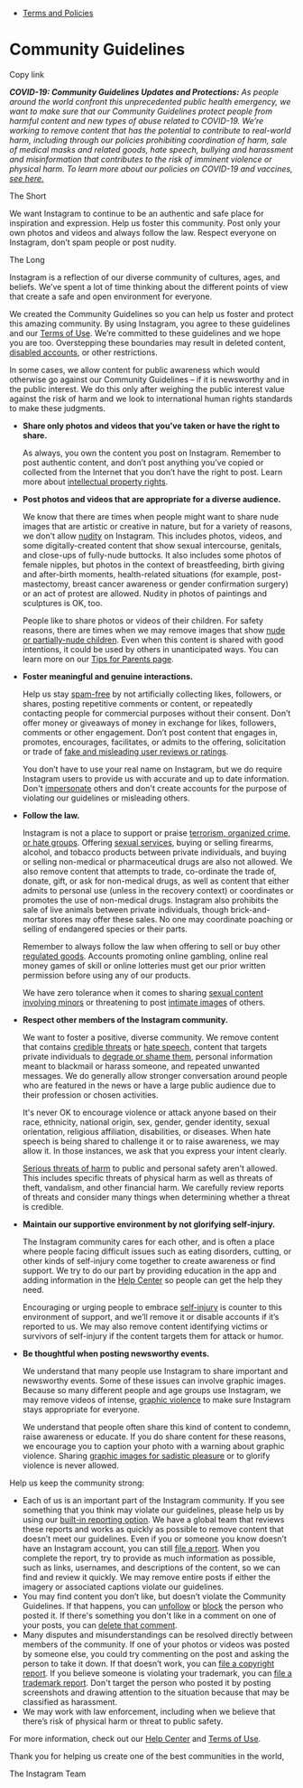 *   [Terms and Policies](https://help.instagram.com/1417489251945243/?helpref=breadcrumb)

Community Guidelines
====================

Copy link

_**COVID-19: Community Guidelines Updates and Protections:** As people around the world confront this unprecedented public health emergency, we want to make sure that our Community Guidelines protect people from harmful content and new types of abuse related to COVID-19. We’re working to remove content that has the potential to contribute to real-world harm, including through our policies prohibiting coordination of harm, sale of medical masks and related goods, hate speech, bullying and harassment and misinformation that contributes to the risk of imminent violence or physical harm. To learn more about our policies on COVID-19 and vaccines, [see here.](https://help.instagram.com/697825587576762?helpref=faq_content)_

The Short

We want Instagram to continue to be an authentic and safe place for inspiration and expression. Help us foster this community. Post only your own photos and videos and always follow the law. Respect everyone on Instagram, don’t spam people or post nudity.

The Long

Instagram is a reflection of our diverse community of cultures, ages, and beliefs. We’ve spent a lot of time thinking about the different points of view that create a safe and open environment for everyone.

We created the Community Guidelines so you can help us foster and protect this amazing community. By using Instagram, you agree to these guidelines and our [Terms of Use](https://www.instagram.com/legal/terms). We’re committed to these guidelines and we hope you are too. Overstepping these boundaries may result in deleted content, [disabled accounts](https://help.instagram.com/366993040048856?helpref=faq_content), or other restrictions.

In some cases, we allow content for public awareness which would otherwise go against our Community Guidelines – if it is newsworthy and in the public interest. We do this only after weighing the public interest value against the risk of harm and we look to international human rights standards to make these judgments.

*   **Share only photos and videos that you’ve taken or have the right to share.**
    
    As always, you own the content you post on Instagram. Remember to post authentic content, and don’t post anything you’ve copied or collected from the Internet that you don’t have the right to post. Learn more about [intellectual property rights](https://help.instagram.com/126382350847838?helpref=faq_content).
    
*   **Post photos and videos that are appropriate for a diverse audience.**
    
    We know that there are times when people might want to share nude images that are artistic or creative in nature, but for a variety of reasons, we don’t allow [nudity](https://l.instagram.com/?u=https%3A%2F%2Fwww.facebook.com%2Fcommunitystandards%2Fadult_nudity_sexual_activity&e=AT0scsj9DYntVpp88DjIgbtU92BAVyeKqjTFr8P9LEkVTJstkyKMRW1NZddn7kiUvXRBF6mJTxJ7vB4w0gUOTvSWuS8PWeD-qiShSDpxzgtaOYyUZq5SpCptVMzY4lICJi8KWh3poJDIPYvEsr4sU-AEPl0v0n3GvfSPEw) on Instagram. This includes photos, videos, and some digitally-created content that show sexual intercourse, genitals, and close-ups of fully-nude buttocks. It also includes some photos of female nipples, but photos in the context of breastfeeding, birth giving and after-birth moments, health-related situations (for example, post-mastectomy, breast cancer awareness or gender confirmation surgery) or an act of protest are allowed. Nudity in photos of paintings and sculptures is OK, too.
    
    People like to share photos or videos of their children. For safety reasons, there are times when we may remove images that show [nude or partially-nude children](https://l.instagram.com/?u=https%3A%2F%2Fwww.facebook.com%2Fcommunitystandards%2Fchild_nudity_sexual_exploitation&e=AT0scsj9DYntVpp88DjIgbtU92BAVyeKqjTFr8P9LEkVTJstkyKMRW1NZddn7kiUvXRBF6mJTxJ7vB4w0gUOTvSWuS8PWeD-qiShSDpxzgtaOYyUZq5SpCptVMzY4lICJi8KWh3poJDIPYvEsr4sU-AEPl0v0n3GvfSPEw). Even when this content is shared with good intentions, it could be used by others in unanticipated ways. You can learn more on our [Tips for Parents page](https://help.instagram.com/154475974694511/?helpref=faq_content).
    
*   **Foster meaningful and genuine interactions.**
    
    Help us stay [spam-free](https://l.instagram.com/?u=https%3A%2F%2Fwww.facebook.com%2Fcommunitystandards%2Fspam&e=AT0scsj9DYntVpp88DjIgbtU92BAVyeKqjTFr8P9LEkVTJstkyKMRW1NZddn7kiUvXRBF6mJTxJ7vB4w0gUOTvSWuS8PWeD-qiShSDpxzgtaOYyUZq5SpCptVMzY4lICJi8KWh3poJDIPYvEsr4sU-AEPl0v0n3GvfSPEw) by not artificially collecting likes, followers, or shares, posting repetitive comments or content, or repeatedly contacting people for commercial purposes without their consent. Don’t offer money or giveaways of money in exchange for likes, followers, comments or other engagement. Don’t post content that engages in, promotes, encourages, facilitates, or admits to the offering, solicitation or trade of [fake and misleading user reviews or ratings](https://l.instagram.com/?u=https%3A%2F%2Fwww.facebook.com%2Fcommunitystandards%2Ffraud_deception&e=AT0scsj9DYntVpp88DjIgbtU92BAVyeKqjTFr8P9LEkVTJstkyKMRW1NZddn7kiUvXRBF6mJTxJ7vB4w0gUOTvSWuS8PWeD-qiShSDpxzgtaOYyUZq5SpCptVMzY4lICJi8KWh3poJDIPYvEsr4sU-AEPl0v0n3GvfSPEw).
    
    You don’t have to use your real name on Instagram, but we do require Instagram users to provide us with accurate and up to date information. Don't [impersonate](https://l.instagram.com/?u=https%3A%2F%2Fwww.facebook.com%2Fcommunitystandards%2Fmisrepresentation&e=AT0scsj9DYntVpp88DjIgbtU92BAVyeKqjTFr8P9LEkVTJstkyKMRW1NZddn7kiUvXRBF6mJTxJ7vB4w0gUOTvSWuS8PWeD-qiShSDpxzgtaOYyUZq5SpCptVMzY4lICJi8KWh3poJDIPYvEsr4sU-AEPl0v0n3GvfSPEw) others and don't create accounts for the purpose of violating our guidelines or misleading others.
    
*   **Follow the law.**
    
    Instagram is not a place to support or praise [terrorism, organized crime, or hate groups](https://l.instagram.com/?u=https%3A%2F%2Fwww.facebook.com%2Fcommunitystandards%2Fdangerous_individuals_organizations&e=AT0scsj9DYntVpp88DjIgbtU92BAVyeKqjTFr8P9LEkVTJstkyKMRW1NZddn7kiUvXRBF6mJTxJ7vB4w0gUOTvSWuS8PWeD-qiShSDpxzgtaOYyUZq5SpCptVMzY4lICJi8KWh3poJDIPYvEsr4sU-AEPl0v0n3GvfSPEw). Offering [sexual services](https://l.instagram.com/?u=https%3A%2F%2Fwww.facebook.com%2Fcommunitystandards%2Fsexual_solicitation&e=AT0scsj9DYntVpp88DjIgbtU92BAVyeKqjTFr8P9LEkVTJstkyKMRW1NZddn7kiUvXRBF6mJTxJ7vB4w0gUOTvSWuS8PWeD-qiShSDpxzgtaOYyUZq5SpCptVMzY4lICJi8KWh3poJDIPYvEsr4sU-AEPl0v0n3GvfSPEw), buying or selling firearms, alcohol, and tobacco products between private individuals, and buying or selling non-medical or pharmaceutical drugs are also not allowed. We also remove content that attempts to trade, co-ordinate the trade of, donate, gift, or ask for non-medical drugs, as well as content that either admits to personal use (unless in the recovery context) or coordinates or promotes the use of non-medical drugs. Instagram also prohibits the sale of live animals between private individuals, though brick-and-mortar stores may offer these sales. No one may coordinate poaching or selling of endangered species or their parts.
    
    Remember to always follow the law when offering to sell or buy other [regulated goods](https://l.instagram.com/?u=https%3A%2F%2Fwww.facebook.com%2Fcommunitystandards%2Fregulated_goods&e=AT0scsj9DYntVpp88DjIgbtU92BAVyeKqjTFr8P9LEkVTJstkyKMRW1NZddn7kiUvXRBF6mJTxJ7vB4w0gUOTvSWuS8PWeD-qiShSDpxzgtaOYyUZq5SpCptVMzY4lICJi8KWh3poJDIPYvEsr4sU-AEPl0v0n3GvfSPEw). Accounts promoting online gambling, online real money games of skill or online lotteries must get our prior written permission before using any of our products.
    
    We have zero tolerance when it comes to sharing [sexual content involving minors](https://l.instagram.com/?u=https%3A%2F%2Fwww.facebook.com%2Fcommunitystandards%2Fchild_nudity_sexual_exploitation&e=AT0scsj9DYntVpp88DjIgbtU92BAVyeKqjTFr8P9LEkVTJstkyKMRW1NZddn7kiUvXRBF6mJTxJ7vB4w0gUOTvSWuS8PWeD-qiShSDpxzgtaOYyUZq5SpCptVMzY4lICJi8KWh3poJDIPYvEsr4sU-AEPl0v0n3GvfSPEw) or threatening to post [intimate images](https://l.instagram.com/?u=https%3A%2F%2Fwww.facebook.com%2Fcommunitystandards%2Fsexual_exploitation_adults&e=AT0scsj9DYntVpp88DjIgbtU92BAVyeKqjTFr8P9LEkVTJstkyKMRW1NZddn7kiUvXRBF6mJTxJ7vB4w0gUOTvSWuS8PWeD-qiShSDpxzgtaOYyUZq5SpCptVMzY4lICJi8KWh3poJDIPYvEsr4sU-AEPl0v0n3GvfSPEw) of others.
    
*   **Respect other members of the Instagram community.**
    
    We want to foster a positive, diverse community. We remove content that contains [credible threats](https://l.instagram.com/?u=https%3A%2F%2Fwww.facebook.com%2Fcommunitystandards%2Fcredible_violence&e=AT0scsj9DYntVpp88DjIgbtU92BAVyeKqjTFr8P9LEkVTJstkyKMRW1NZddn7kiUvXRBF6mJTxJ7vB4w0gUOTvSWuS8PWeD-qiShSDpxzgtaOYyUZq5SpCptVMzY4lICJi8KWh3poJDIPYvEsr4sU-AEPl0v0n3GvfSPEw) or [hate speech](https://l.instagram.com/?u=https%3A%2F%2Fwww.facebook.com%2Fcommunitystandards%2Fhate_speech&e=AT0scsj9DYntVpp88DjIgbtU92BAVyeKqjTFr8P9LEkVTJstkyKMRW1NZddn7kiUvXRBF6mJTxJ7vB4w0gUOTvSWuS8PWeD-qiShSDpxzgtaOYyUZq5SpCptVMzY4lICJi8KWh3poJDIPYvEsr4sU-AEPl0v0n3GvfSPEw), content that targets private individuals to [degrade or shame them](https://l.instagram.com/?u=https%3A%2F%2Fwww.facebook.com%2Fcommunitystandards%2Fbullying&e=AT0scsj9DYntVpp88DjIgbtU92BAVyeKqjTFr8P9LEkVTJstkyKMRW1NZddn7kiUvXRBF6mJTxJ7vB4w0gUOTvSWuS8PWeD-qiShSDpxzgtaOYyUZq5SpCptVMzY4lICJi8KWh3poJDIPYvEsr4sU-AEPl0v0n3GvfSPEw), personal information meant to blackmail or harass someone, and repeated unwanted messages. We do generally allow stronger conversation around people who are featured in the news or have a large public audience due to their profession or chosen activities.
    
    It's never OK to encourage violence or attack anyone based on their race, ethnicity, national origin, sex, gender, gender identity, sexual orientation, religious affiliation, disabilities, or diseases. When hate speech is being shared to challenge it or to raise awareness, we may allow it. In those instances, we ask that you express your intent clearly.
    
    [Serious threats of harm](https://l.instagram.com/?u=https%3A%2F%2Fwww.facebook.com%2Fcommunitystandards%2Fcredible_violence&e=AT0scsj9DYntVpp88DjIgbtU92BAVyeKqjTFr8P9LEkVTJstkyKMRW1NZddn7kiUvXRBF6mJTxJ7vB4w0gUOTvSWuS8PWeD-qiShSDpxzgtaOYyUZq5SpCptVMzY4lICJi8KWh3poJDIPYvEsr4sU-AEPl0v0n3GvfSPEw) to public and personal safety aren't allowed. This includes specific threats of physical harm as well as threats of theft, vandalism, and other financial harm. We carefully review reports of threats and consider many things when determining whether a threat is credible.
    
*   **Maintain our supportive environment by not glorifying self-injury.**
    
    The Instagram community cares for each other, and is often a place where people facing difficult issues such as eating disorders, cutting, or other kinds of self-injury come together to create awareness or find support. We try to do our part by providing education in the app and adding information in the [Help Center](https://help.instagram.com/) so people can get the help they need.
    
    Encouraging or urging people to embrace [self-injury](https://l.instagram.com/?u=https%3A%2F%2Fwww.facebook.com%2Fcommunitystandards%2Fsuicide_self_injury_violence&e=AT0scsj9DYntVpp88DjIgbtU92BAVyeKqjTFr8P9LEkVTJstkyKMRW1NZddn7kiUvXRBF6mJTxJ7vB4w0gUOTvSWuS8PWeD-qiShSDpxzgtaOYyUZq5SpCptVMzY4lICJi8KWh3poJDIPYvEsr4sU-AEPl0v0n3GvfSPEw) is counter to this environment of support, and we’ll remove it or disable accounts if it’s reported to us. We may also remove content identifying victims or survivors of self-injury if the content targets them for attack or humor.
    
*   **Be thoughtful when posting newsworthy events.**
    
    We understand that many people use Instagram to share important and newsworthy events. Some of these issues can involve graphic images. Because so many different people and age groups use Instagram, we may remove videos of intense, [graphic violence](https://l.instagram.com/?u=https%3A%2F%2Fwww.facebook.com%2Fcommunitystandards%2Fgraphic_violence&e=AT0scsj9DYntVpp88DjIgbtU92BAVyeKqjTFr8P9LEkVTJstkyKMRW1NZddn7kiUvXRBF6mJTxJ7vB4w0gUOTvSWuS8PWeD-qiShSDpxzgtaOYyUZq5SpCptVMzY4lICJi8KWh3poJDIPYvEsr4sU-AEPl0v0n3GvfSPEw) to make sure Instagram stays appropriate for everyone.
    
    We understand that people often share this kind of content to condemn, raise awareness or educate. If you do share content for these reasons, we encourage you to caption your photo with a warning about graphic violence. Sharing [graphic images for sadistic pleasure](https://l.instagram.com/?u=https%3A%2F%2Fwww.facebook.com%2Fcommunitystandards%2Fcruel_insensitive&e=AT0scsj9DYntVpp88DjIgbtU92BAVyeKqjTFr8P9LEkVTJstkyKMRW1NZddn7kiUvXRBF6mJTxJ7vB4w0gUOTvSWuS8PWeD-qiShSDpxzgtaOYyUZq5SpCptVMzY4lICJi8KWh3poJDIPYvEsr4sU-AEPl0v0n3GvfSPEw) or to glorify violence is never allowed.
    

Help us keep the community strong:

*   Each of us is an important part of the Instagram community. If you see something that you think may violate our guidelines, please help us by using our [built-in reporting option](https://help.instagram.com/165828726894770?helpref=faq_content). We have a global team that reviews these reports and works as quickly as possible to remove content that doesn’t meet our guidelines. Even if you or someone you know doesn’t have an Instagram account, you can still [file a report](https://help.instagram.com/contact/383679321740945). When you complete the report, try to provide as much information as possible, such as links, usernames, and descriptions of the content, so we can find and review it quickly. We may remove entire posts if either the imagery or associated captions violate our guidelines.
*   You may find content you don’t like, but doesn’t violate the Community Guidelines. If that happens, you can [unfollow](https://help.instagram.com/286340048138725?helpref=faq_content) or [block](https://help.instagram.com/426700567389543/?helpref=faq_content) the person who posted it. If there's something you don't like in a comment on one of your posts, you can [delete that comment](https://help.instagram.com/289098941190483?helpref=faq_content).
*   Many disputes and misunderstandings can be resolved directly between members of the community. If one of your photos or videos was posted by someone else, you could try commenting on the post and asking the person to take it down. If that doesn’t work, you can [file a copyright report](https://help.instagram.com/126382350847838?helpref=faq_content). If you believe someone is violating your trademark, you can [file a trademark report](https://help.instagram.com/222826637847963?helpref=faq_content). Don't target the person who posted it by posting screenshots and drawing attention to the situation because that may be classified as harassment.
*   We may work with law enforcement, including when we believe that there’s risk of physical harm or threat to public safety.

For more information, check out our [Help Center](https://help.instagram.com/) and [Terms of Use](https://l.instagram.com/?u=http%3A%2F%2Finstagram.com%2Flegal%2Fterms%2F%23&e=AT0scsj9DYntVpp88DjIgbtU92BAVyeKqjTFr8P9LEkVTJstkyKMRW1NZddn7kiUvXRBF6mJTxJ7vB4w0gUOTvSWuS8PWeD-qiShSDpxzgtaOYyUZq5SpCptVMzY4lICJi8KWh3poJDIPYvEsr4sU-AEPl0v0n3GvfSPEw).

Thank you for helping us create one of the best communities in the world,

The Instagram Team